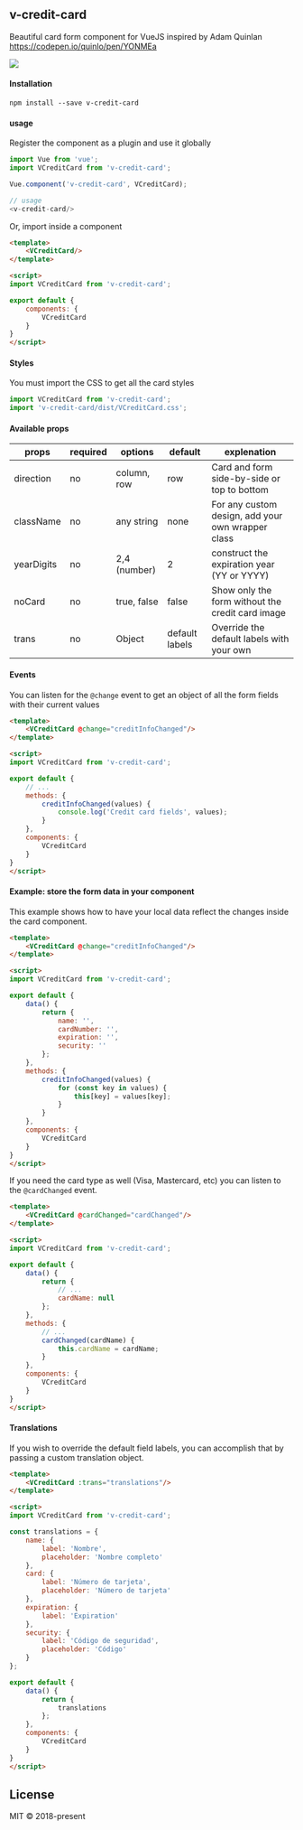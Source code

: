 ## v-credit-card

Beautiful card form component for VueJS inspired by Adam Quinlan https://codepen.io/quinlo/pen/YONMEa

<img src="./card.gif">

#### Installation

```
npm install --save v-credit-card
```

#### usage

Register the component as a plugin and use it globally


```js
import Vue from 'vue';
import VCreditCard from 'v-credit-card';

Vue.component('v-credit-card', VCreditCard);

// usage
<v-credit-card/>
```

Or, import inside a component


```html
<template>
    <VCreditCard/>
</template>

<script>
import VCreditCard from 'v-credit-card';

export default {
    components: {
        VCreditCard
    }
}
</script>
```

#### Styles
You must import the CSS to get all the card styles
```js
import VCreditCard from 'v-credit-card';
import 'v-credit-card/dist/VCreditCard.css';
```

#### Available props

|  props     | required | options      | default        | explenation                                       |
|------------|----------|--------------|----------------|---------------------------------------------------|
| direction  | no       | column, row  |    row         | Card and form side-by-side or top to bottom       |
| className  | no       | any string   |    none        | For any custom design, add your own wrapper class |
| yearDigits | no       | 2,4 (number) |    2           | construct the expiration year (YY or YYYY)        |
| noCard     | no       | true, false  |    false       | Show only the form without the credit card image  |
| trans      | no       | Object       | default labels | Override the default labels with your own         |

#### Events

You can listen for the `@change` event to get an object of all the form fields with their current values

```html
<template>
    <VCreditCard @change="creditInfoChanged"/>
</template>

<script>
import VCreditCard from 'v-credit-card';

export default {
    // ...
    methods: {
        creditInfoChanged(values) {
            console.log('Credit card fields', values); 
        }
    },
    components: {
        VCreditCard
    }
}
</script>
```

#### Example: store the form data in your component

This example shows how to have your local data reflect the changes inside the card component.

```html
<template>
    <VCreditCard @change="creditInfoChanged"/>
</template>

<script>
import VCreditCard from 'v-credit-card';

export default {
    data() {
        return {
            name: '',
            cardNumber: '',
            expiration: '',
            security: ''
        };
    },
    methods: {
        creditInfoChanged(values) {
            for (const key in values) {
                this[key] = values[key];
            }
        }
    },
    components: {
        VCreditCard
    }
}
</script>
```

If you need the card type as well (Visa, Mastercard, etc) you can listen to the `@cardChanged` event.

```html
<template>
    <VCreditCard @cardChanged="cardChanged"/>
</template>

<script>
import VCreditCard from 'v-credit-card';

export default {
    data() {
        return {
            // ...
            cardName: null
        };
    },
    methods: {
        // ...
        cardChanged(cardName) {
            this.cardName = cardName;
        }
    },
    components: {
        VCreditCard
    }
}
</script>
```

#### Translations

If you wish to override the default field labels, you can accomplish that by passing a custom translation object.

```html
<template>
    <VCreditCard :trans="translations"/>
</template>

<script>
import VCreditCard from 'v-credit-card';

const translations = {
    name: {
        label: 'Nombre',
        placeholder: 'Nombre completo'
    },
    card: {
        label: 'Número de tarjeta',
        placeholder: 'Número de tarjeta'
    },
    expiration: {
        label: 'Expiration'
    },
    security: {
        label: 'Código de seguridad',
        placeholder: 'Código'
    }
};

export default {
    data() {
        return {
            translations
        };
    },
    components: {
        VCreditCard
    }
}
</script>
```


## License

MIT © 2018-present
